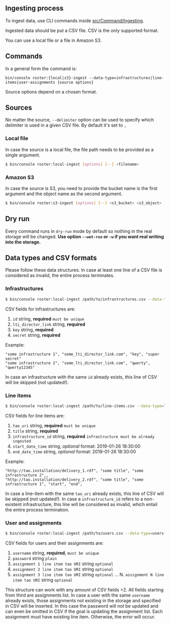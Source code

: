 ## Ingesting process

To ingest data, use CLI commands inside [src/Command/Ingesting](src/Command/Ingesting).

Ingested data should be put a CSV file. CSV is the only supported format.

You can use a local file or a file in Amazon S3.

## Commands

In a general form the command is:

```
bin/console roster:{local|s3}-ingest --data-type=infrastructures|line-items|user-assignments {source options}
```

Source options depend on a chosen format.

## Sources
No matter the source, `--delimiter` option can be used to specify which delimiter is used in a given CSV file. By default it's set to `,`

### Local file
In case the source is a local file, the file path needs to be provided as a single argument.

```bash
$ bin/console roster:local-ingest [options] [--] <filename>
```

### Amazon S3
In case the source is S3, you need to provide the bucket name is the first argument and the object name as the second argument.

```bash
$ bin/console roster:s3-ingest [options] [--] <s3_bucket> <s3_object>
```

## Dry run

Every command runs in `dry-run` mode by default so nothing in the real storage will be changed.
**Use option `--wet-run` or `-w` if you want real writing into the storage.**

## Data types and CSV formats
Please follow these data structures. In case at least one line of a CSV file is considered as invalid, the entire process terminates.

### Infrastructures

```bash
$ bin/console roster:local-ingest /path/to/infrastructures.csv --data-type=infrastructures [-w]
```

CSV fields for infrastructures are: 
1. `id` string, **required** `must be unique`
2. `lti_director_link` string, **required**
3. `key` string, **required**
4. `secret` string, **required**

Example:

```csv
"some infrastructure 1", "some_lti_director_link.com", "key", "super secret"
"some infrastructure 2", "some_lti_director_link.com", "qwerty", "qwerty12345"
```

In case an infrastructure with the same `id` already exists, this line of CSV will be skipped (not updated!).

### Line items
```bash
$ bin/console roster:local-ingest /path/to/line-items.csv --data-type=line-items [-w]
```

CSV fields for line items are: 
1. `tao_uri` string, **required** `must be unique`
2. `title` string, **required**
3. `infrastructure_id` string, **required** `infrastructure must be already ingested`
4. `start_date_time` string, _optional_ format: 2019-01-26 18:30:00
5. `end_date_time` string, _optional_ format: 2019-01-26 18:30:00

Example:
```csv
"http://tao.installation/delivery_1.rdf", "some title", "some infrastructure 2",,
"http://tao.installation/delivery_2.rdf", "some title", "some infrastructure 1", "start", "end",
```

In case a line-item with the same `tao_uri` already exists, this line of CSV will be skipped (not updated!).
In case a `infrastructure_id` refers to a non-existent infrastructure, this line will be considered as invalid, which entail the entire process termination.

### User and assignments
```bash
$ bin/console roster:local-ingest /path/to/users.csv --data-type=users-assignments [-w]
```

CSV fields for users and their assignments are: 
1. `username` string, **required**, `must be unique`
2. `password` string `plain`
3. `assignment 1 line item tao URI` string `optional`
4. `assignment 2 line item tao URI` string `optional`
5. `assignment 3 line item tao URI` string `optional`
...
N. `assignment N line item tao URI` string `optional`

This structure can work with any amount of CSV fields >2. All fields starting from third are assignments list. 
In case a user with the same `username` already exists, those assignments not existing in the storage and specified in CSV will be inserted. 
In this case the password will not be updated and can even be omitted in CSV if the goal is updating the assignment list.
Each assignment must have existing line item. Otherwise, the error will occur.